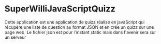 # SuperWilliJavaScriptQuizz
Cette application est une application de quizz réalisé en javaScript qui récupère une liste de question au format JSON et en crée un quizz sur une page web. Le fichier json est pour l'instant static mais dans l'avenir sera sur un serveur 
